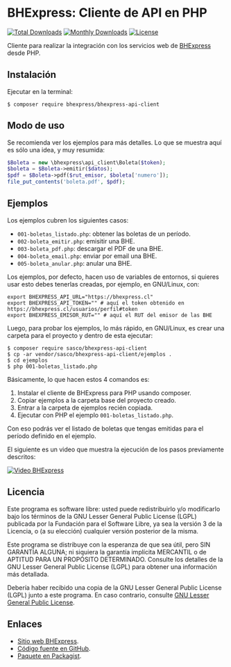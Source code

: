 BHExpress: Cliente de API en PHP
================================

[![Total Downloads](https://poser.pugx.org/bhexpress/bhexpress-api-client/downloads)](https://packagist.org/packages/bhexpress/bhexpress-api-client)
[![Monthly Downloads](https://poser.pugx.org/bhexpress/bhexpress-api-client/d/monthly)](https://packagist.org/packages/bhexpress/bhexpress-api-client)
[![License](https://poser.pugx.org/bhexpress/bhexpress-api-client/license)](https://packagist.org/packages/bhexpress/bhexpress-api-client)

Cliente para realizar la integración con los servicios web de [BHExpress](https://www.bhexpress.cl) desde PHP.

Instalación
-----------

Ejecutar en la terminal:

```shell
$ composer require bhexpress/bhexpress-api-client
```

Modo de uso
-----------

Se recomienda ver los ejemplos para más detalles. Lo que se muestra aquí es sólo
una idea, y muy resumida:

```php
$Boleta = new \bhexpress\api_client\Boleta($token);
$boleta = $Boleta->emitir($datos);
$pdf = $Boleta->pdf($rut_emisor, $boleta['numero']);
file_put_contents('boleta.pdf', $pdf);
```

Ejemplos
--------

Los ejemplos cubren los siguientes casos:

- `001-boletas_listado.php`: obtener las boletas de un período.
- `002-boleta_emitir.php`: emisitir una BHE.
- `003-boleta_pdf.php`: descargar el PDF de una BHE.
- `004-boleta_email.php`: enviar por email una BHE.
- `005-boleta_anular.php`: anular una BHE.

Los ejemplos, por defecto, hacen uso de variables de entornos, si quieres usar
esto debes tenerlas creadas, por ejemplo, en GNU/Linux, con:

```shell
export BHEXPRESS_API_URL="https://bhexpress.cl"
export BHEXPRESS_API_TOKEN="" # aquí el token obtenido en https://bhexpress.cl/usuarios/perfil#token
export BHEXPRESS_EMISOR_RUT="" # aquí el RUT del emisor de las BHE
```

Luego, para probar los ejemplos, lo más rápido, en GNU/Linux, es crear una
carpeta para el proyecto y dentro de esta ejecutar:

```shell
$ composer require sasco/bhexpress-api-client
$ cp -ar vendor/sasco/bhexpress-api-client/ejemplos .
$ cd ejemplos
$ php 001-boletas_listado.php
```

Básicamente, lo que hacen estos 4 comandos es:

1. Instalar el cliente de BHExpress para PHP usando composer.
2. Copiar ejemplos a la carpeta base del proyecto creado.
3. Entrar a la carpeta de ejemplos recién copiada.
4. Ejecutar con PHP el ejemplo `001-boletas_listado.php`.

Con eso podrás ver el listado de boletas que tengas emitidas para el período
definido en el ejemplo.

El siguiente es un video que muestra la ejecución de los pasos previamente descritos:

[![Video BHExpress](http://img.youtube.com/vi/dyF9ZrdKr0Y/0.jpg)](http://www.youtube.com/watch?v=dyF9ZrdKr0Y "Cliente PHP de la API de BHExpress")

Licencia
--------

Este programa es software libre: usted puede redistribuirlo y/o modificarlo
bajo los términos de la GNU Lesser General Public License (LGPL) publicada
por la Fundación para el Software Libre, ya sea la versión 3 de la Licencia,
o (a su elección) cualquier versión posterior de la misma.

Este programa se distribuye con la esperanza de que sea útil, pero SIN
GARANTÍA ALGUNA; ni siquiera la garantía implícita MERCANTIL o de APTITUD
PARA UN PROPÓSITO DETERMINADO. Consulte los detalles de la GNU Lesser General
Public License (LGPL) para obtener una información más detallada.

Debería haber recibido una copia de la GNU Lesser General Public License
(LGPL) junto a este programa. En caso contrario, consulte
[GNU Lesser General Public License](http://www.gnu.org/licenses/lgpl.html).

Enlaces
-------

- [Sitio web BHExpress](https://www.bhexpress.cl).
- [Código fuente en GitHub](https://github.com/BHExpress/bhexpress-api-client-php).
- [Paquete en Packagist](https://packagist.org/packages/bhexpress/bhexpress-api-client).
